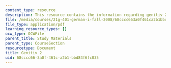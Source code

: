 ```yaml
---
content_type: resource
description: This resource contains the information regarding genitiv 2.
file: /media/courses/21g-401-german-i-fall-2008/68cccc663a0f461ca2b1bbd84f6fc035_MIT21G_401F08_genitiv2.pdf
file_type: application/pdf
learning_resource_types: []
ocw_type: OCWFile
parent_title: Study Materials
parent_type: CourseSection
resourcetype: Document
title: Genitiv 2
uid: 68cccc66-3a0f-461c-a2b1-bbd84f6fc035
---
```

